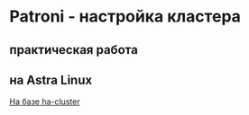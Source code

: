 # Patroni - настройка кластера

## практическая работа
## на Astra Linux

[На базе ha-cluster](https://github.com/big-town/ha-cluster/tree/master)

